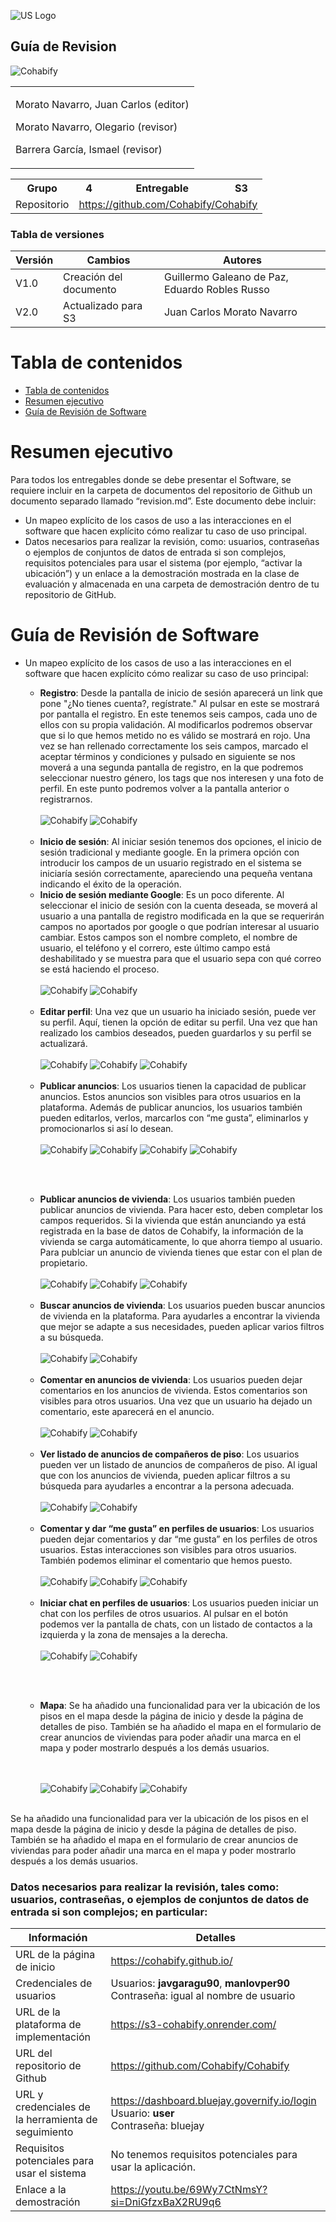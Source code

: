 ![US Logo](images/logo_us.png)

Guía de Revision
---


![Cohabify](images/Cohabify.png)

<table>
    <tbody>
        <tr>
            <td rowspan=2> <p> Morato Navarro, Juan Carlos (editor)</p><p>Morato Navarro, Olegario (revisor)</p><p>Barrera García, Ismael (revisor)</p>
            </td>
        </tr>
    </tbody>
</table>
 
<table>
  <tr>
    <th>Grupo</th>
    <th>4</th>
    <th>Entregable</th>
    <th>S3</th>
  </tr>
  <tr>
    <td>Repositorio</td>
    <td colspan="3"><a href="https://github.com/Cohabify/Cohabify">https://github.com/Cohabify/Cohabify</a></td>
  </tr>
</table>

### Tabla de versiones
| Versión | Cambios | Autores |
| --- | --- | --- |
| V1.0 | Creación del documento | Guillermo Galeano de Paz, Eduardo Robles Russo|
| V2.0 | Actualizado para S3 | Juan Carlos Morato Navarro |

# Tabla de contenidos
- [Tabla de contenidos](#tabla-de-contenidos)
- [Resumen ejecutivo](#resumen-ejecutivo)
- [Guía de Revisión de Software](#guía-de-revisión-de-software)

# Resumen ejecutivo

Para todos los entregables donde se debe presentar el Software, se requiere incluir en la carpeta de documentos del repositorio de Github un documento separado llamado “revision.md”. Este documento debe incluir:
- Un mapeo explícito de los casos de uso a las interacciones en el software que hacen explícito cómo realizar tu caso de uso principal.
- Datos necesarios para realizar la revisión, como: usuarios, contraseñas o ejemplos de conjuntos de datos de entrada si son complejos, requisitos potenciales para usar el sistema (por ejemplo, “activar la ubicación”) y un enlace a la demostración mostrada en la clase de evaluación y almacenada en una carpeta de demostración dentro de tu repositorio de GitHub.

# Guía de Revisión de Software

  - Un mapeo explícito de los casos de uso a las interacciones en el software que hacen explícito cómo realizar su caso de uso principal:
     -  **Registro**: Desde la pantalla de inicio de sesión aparecerá un link que pone "¿No tienes cuenta?, regístrate." Al pulsar en este se mostrará por pantalla el registro. En este tenemos seis campos, cada uno de ellos con su propia validación. Al modificarlos podremos observar que si lo que hemos metido no es válido se mostrará en rojo. Una vez se han rellenado correctamente los seis campos, marcado el aceptar términos y condiciones y pulsado en siguiente se nos moverá a una segunda pantalla de registro, en la que podremos seleccionar nuestro género, los tags que nos interesen y una foto de perfil. En este punto podremos volver a la pantalla anterior o registrarnos.
    <br></br>
        ![Cohabify](images/Revision/1.png)
        ![Cohabify](images/Revision/2.png)
    <br></br>
    - **Inicio de sesión**: Al iniciar sesión tenemos dos opciones, el inicio de sesión tradicional y mediante google. En la primera opción con introducir los campos de un usuario registrado en el sistema se iniciaría sesión correctamente, apareciendo una pequeña ventana indicando el éxito de la operación.
    - **Inicio de sesión mediante Google**: Es un poco diferente. Al seleccionar el inicio de sesión con la cuenta deseada, se moverá al usuario a una pantalla de registro modificada en la que se requerirán campos no aportados por google o que podrían interesar al usuario cambiar. Estos campos son el nombre completo, el nombre de usuario, el teléfono y el correro, este último campo está deshabilitado y se muestra para que el usuario sepa con qué correo se está haciendo el proceso.
    <br></br>
        ![Cohabify](images/Revision/3.png)
        ![Cohabify](images/Revision/4.png)
    <br></br>
    - **Editar perfil**: Una vez que un usuario ha iniciado sesión, puede ver su perfil. Aquí, tienen la opción de editar su perfil. Una vez que han realizado los cambios deseados, pueden guardarlos y su perfil se actualizará.
    <br></br>
        ![Cohabify](images/Revision/5.png)
        ![Cohabify](images/Revision/6.png)
        ![Cohabify](images/Revision/7.png)
    <br></br>
    - **Publicar anuncios**: Los usuarios tienen la capacidad de publicar anuncios. Estos anuncios son visibles para otros usuarios en la plataforma. Además de publicar anuncios, los usuarios también pueden editarlos, verlos, marcarlos con “me gusta”, eliminarlos y promocionarlos si así lo desean.
    <br></br>
        ![Cohabify](images/Revision/8.png)
        ![Cohabify](images/Revision/9.png)
        ![Cohabify](images/Revision/10.png)
        ![Cohabify](images/Revision/18.png)
        
    <br></br>
    - **Publicar anuncios de vivienda**:  Los usuarios también pueden publicar anuncios de vivienda. Para hacer esto, deben completar los campos requeridos. Si la vivienda que están anunciando ya está registrada en la base de datos de Cohabify, la información de la vivienda se carga automáticamente, lo que ahorra tiempo al usuario. Para publciar un anuncio de vivienda tienes que estar con el plan de propietario.
    <br></br>
        ![Cohabify](images/Revision/11.png)
        ![Cohabify](images/Revision/12.png)
        ![Cohabify](images/Revision/13.png)
    <br></br>
    - **Buscar anuncios de vivienda**: Los usuarios pueden buscar anuncios de vivienda en la plataforma. Para ayudarles a encontrar la vivienda que mejor se adapte a sus necesidades, pueden aplicar varios filtros a su búsqueda.
    <br></br>
        ![Cohabify](images/Revision/14.png)
        ![Cohabify](images/Revision/15.png)
    <br></br>
    - **Comentar en anuncios de vivienda**: Los usuarios pueden dejar comentarios en los anuncios de vivienda. Estos comentarios son visibles para otros usuarios. Una vez que un usuario ha dejado un comentario, este aparecerá en el anuncio.
    <br></br>
        ![Cohabify](images/Revision/16.png)
        ![Cohabify](images/Revision/17.png)
    <br></br>
    - **Ver listado de anuncios de compañeros de piso**: Los usuarios pueden ver un listado de anuncios de compañeros de piso. Al igual que con los anuncios de vivienda, pueden aplicar filtros a su búsqueda para ayudarles a encontrar a la persona adecuada.
    <br></br>
        ![Cohabify](images/Revision/18.png)
        ![Cohabify](images/Revision/19.png)
    <br></br>
    - **Comentar y dar “me gusta” en perfiles de usuarios**: Los usuarios pueden dejar comentarios y dar “me gusta” en los perfiles de otros usuarios. Estas interacciones son visibles para otros usuarios. También podemos eliminar el comentario que hemos puesto.
    <br></br>
        ![Cohabify](images/Revision/20.png)
        ![Cohabify](images/Revision/21.png)
        ![Cohabify](images/Revision/22.png)
    <br></br>
    - **Iniciar chat en perfiles de usuarios**: Los usuarios pueden iniciar un chat con los perfiles de otros usuarios. Al pulsar en el botón podemos ver la pantalla de chats, con un listado de contactos a la izquierda y la zona de mensajes a la derecha.
    <br></br>
        ![Cohabify](images/Revision/23.png)
        ![Cohabify](images/Revision/24.png)
  
    <br></br>
    - **Mapa**: Se ha añadido una funcionalidad para ver la ubicación de los pisos en el mapa desde la página de inicio y desde la página de detalles de piso. También se ha añadido el mapa en el formulario de crear anuncios de viviendas para poder añadir una marca en el mapa y poder mostrarlo después a los demás usuarios.  
     <br></br>

        ![Cohabify](images/Revision/25.png)
        ![Cohabify](images/Revision/26.png)
        ![Cohabify](images/Revision/27.png) 
     <br></br>      

Se ha añadido una funcionalidad para ver la ubicación de los pisos en el mapa desde la página de inicio y desde la página de detalles de piso. También se ha añadido el mapa en el formulario de crear anuncios de viviendas para poder añadir una marca en el mapa y poder mostrarlo después a los demás usuarios.  

### Datos necesarios para realizar la revisión, tales como: usuarios, contraseñas, o ejemplos de conjuntos de datos de entrada si son complejos; en particular:

| Información | Detalles |
|-------------|----------|
| URL de la página de inicio | https://cohabify.github.io/ |
| Credenciales de usuarios | Usuarios: **javgaragu90**, **manlovper90**<br>Contraseña: igual al nombre de usuario |
| URL de la plataforma de implementación | https://s3-cohabify.onrender.com/ |
| URL del repositorio de Github | https://github.com/Cohabify/Cohabify |
| URL y credenciales de la herramienta de seguimiento | https://dashboard.bluejay.governify.io/login<br>Usuario: **user**<br>Contraseña: bluejay |
| Requisitos potenciales para usar el sistema | No tenemos requisitos potenciales para usar la aplicación. |
| Enlace a la demostración | https://youtu.be/69Wy7CtNmsY?si=DniGfzxBaX2RU9q6 |

